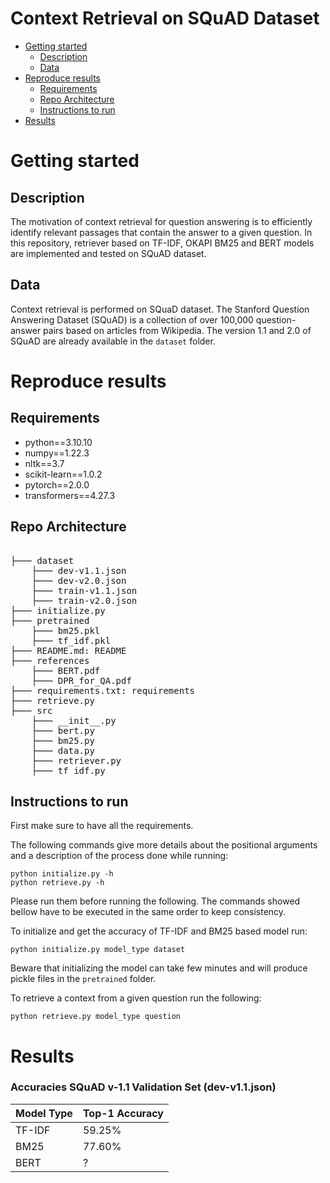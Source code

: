 # Context Retrieval on SQuAD Dataset

* [Getting started](#getting-started)
    * [Description](#project-description)
    * [Data](#data)
* [Reproduce results](#reproduce-results)
    * [Requirements](#Requirements)
    * [Repo Architecture](#repo-architecture)
    * [Instructions to run](#instructions-to-run)
* [Results](#results)

# Getting started

## Description
The motivation of context retrieval for question answering is to efficiently identify relevant passages that contain the answer to a given question. In this repository, retriever based on TF-IDF, OKAPI BM25 and BERT models are implemented and tested on SQuAD dataset.

## Data
Context retrieval is performed on SQuaD dataset. The Stanford Question Answering Dataset (SQuAD) is a collection of over 100,000 question-answer pairs based on articles from Wikipedia. The version 1.1 and 2.0 of SQuAD are already available in the `dataset` folder.

# Reproduce results
## Requirements
- python==3.10.10
- numpy==1.22.3
- nltk==3.7
- scikit-learn==1.0.2
- pytorch==2.0.0
- transformers==4.27.3

## Repo Architecture
<pre>  
├─── dataset
    ├─── dev-v1.1.json
    ├─── dev-v2.0.json
    ├─── train-v1.1.json
    ├─── train-v2.0.json
├─── initialize.py
├─── pretrained
    ├─── bm25.pkl
    ├─── tf_idf.pkl
├─── README.md: README
├─── references
    ├─── BERT.pdf
    ├─── DPR_for_QA.pdf
├─── requirements.txt: requirements
├─── retrieve.py
├─── src
    ├─── __init__.py
    ├─── bert.py
    ├─── bm25.py
    ├─── data.py
    ├─── retriever.py
    ├─── tf_idf.py
</pre>

## Instructions to run 
First make sure to have all the requirements.

The following commands give more details about the positional arguments and a description of the process done while running:

```
python initialize.py -h
python retrieve.py -h
```
Please run them before running the following. The commands showed bellow have to be executed in the same order to keep consistency.

To initialize and get the accuracy of TF-IDF and BM25 based model run:
```
python initialize.py model_type dataset
```
Beware that initializing the model can take few minutes and will produce pickle files in the `pretrained` folder.

To retrieve a context from a given question run the following:
```
python retrieve.py model_type question
```

# Results

### Accuracies SQuAD v-1.1 Validation Set (dev-v1.1.json)
| Model Type | Top-1 Accuracy |     
|-------------------|------------|
| TF-IDF | 59.25% |       
| BM25 | 77.60% |       
| BERT | ? |       

